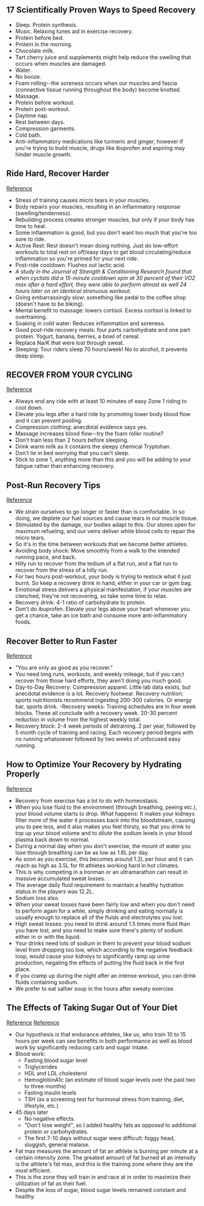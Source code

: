 ## 17 Scientifically Proven Ways to Speed Recovery

- Sleep. Protein synthesis.
- Music. Relaxing tunes aid in exercise recovery.
- Protein before bed.
- Protein in the morning.
- Chocolate milk.
- Tart cherry juice and supplements might help reduce the swelling that occurs when muscles are damaged.
- Water.
- No booze.
- Foam rolling--the soreness occurs when our muscles and fascia (connective tissue running throughout the body) become knotted.
- Massage.
- Protein before workout.
- Protein post-workout.
- Daytime nap.
- Rest between days.
- Compression garments.
- Cold bath.
- Anti-inflammatory medications like turmeric and ginger, however if you're trying to build muscle, drugs like ibuprofen and aspiring may hinder muscle growth.

## Ride Hard, Recover Harder
[Reference](http://www.bicycling.com/training/fitness/ride-hard-recover-harder)

- Stress of training causes micro tears in your muscles.
- Body repairs your muscles, resulting in an inflammatory response (swelling/tenderness).
- Rebuilding process creates stronger muscles, but only if your body has time to heal.
- Some inflammation is good, but you don't want too much that you're too sore to ride.
- Active Rest: Rest doesn't mean doing nothing. Just do low-effort workouts to total rest on off/easy days to get blood circulating/reduce inflammation so you're primed for your next ride.
- Post-ride cooldown: Flushes out lactic acid.
- *A study in the Journal of Strength & Conditioning Research found that when cyclists did a 15-minute cooldown spin at 30 percent of their VO2 max after a hard effort, they were able to perform almost as well 24 hours later on an identical strenuous workout.*
- Going embarrassingly slow: something like pedal to the coffee shop (doesn't have to be biking).
- Mental benefit to massage: lowers cortisol. Excess cortisol is linked to overtraining.
- Soaking in cold water: Reduces inflammation and soreness.
- Good post-ride recovery meals: four parts carbohydrate and one part protein. Yogurt, banana, berries, a bowl of cereal.
- Replace Na/K that were lost through sweat.
- Sleeping: Tour riders sleep 70 hours/week! No to alcohol, it prevents deep sleep.

## RECOVER FROM YOUR CYCLING
[Reference](https://www.britishcycling.org.uk/knowledge/article/izn20130108-Sportive-R-R--Maximise-your-post-ride-recovery-0)

- Always end any ride with at least 10 minutes of easy Zone 1 riding to cool down.
- Elevate you legs after a hard ride by promoting lower body blood flow and it can prevent pooling.
- Compression clothing: anecdotal evidence says yes.
- Massage increases blood flow--try the foam roller routine?
- Don't train less than 2 hours before sleeping.
- Drink warm milk as it contains the sleepy chemical Tryptohan.
- Don't lie in bed worrying that you can't sleep.
- Stick to zone 1, anything more than this and you will be adding to your fatigue rather than enhancing recovery.

## Post-Run Recovery Tips
[Reference](http://www.runnersworld.com/injury-treatment/post-run-recovery-tips)

- We strain ourselves to go longer or faster than is comfortable. In so doing, we deplete our fuel sources and cause tears in our muscle tissue.
- Stimulated by the damage, our bodies adapt to this. Our stores open for maximum refueling, and our veins deliver white blood cells to repair the micro tears.
- So it's in the time between workouts that we become better athletes.
- Avoiding body shock: Move smoothly from a walk to the intended running pace, and back.
- Hilly run to recover from the tedium of a flat run, and a flat run to recover from the stress of a hilly run.
- For two hours post-workout, your body is trying to restock what it just burnt. So keep a recovery drink in hand, either in your car or gym bag.
- Emotional stress delivers a physical manifestation, if your muscles are clenched, they're not recovering, so take some time to relax.
- Recovery drink: 4-1 ratio of carbohydrate to protein.
- Don't do ibuprofen. Elevate your legs above your heart whenever you get a chance, take an ice bath and consume more anti-inflammatory foods.

## Recover Better to Run Faster
[Reference](http://running.competitor.com/2014/04/recovery/recover-to-run-faster_70568)

- "You are only as good as you recover."
- You need long runs, workouts, and weekly mileage, but if you can;t recover from those hard efforts, they aren't doing you much good.
- Day-to-Day Recovery: Compression apparel. Little lab data exists, but anecdotal evidence is a lot. Recovery footwear. Recovery nutrition: sports nutritionists recommend ingesting 200-300 calories. Or energy bar, sports drink.
-Recovery weeks: Training schedules are in four week blocks. These all conclude with a recovery week. 20-30 percent reduction in volume from the highest weekly total.
- Recovery block: 2-4 week periods of detraining. 2 per year, followed by 5 month cycle of training and racing. Each recovery period begins with no running whatsoever followed by two weeks of unfocused easy running.

## How to Optimize Your Recovery by Hydrating Properly
[Reference](https://www.trainingpeaks.com/blog/optimize-recovery-hydrating-properly/)

- Recovery from exercise has a lot to do with homeostasis.
- When you lose fluid to the environment (through breathing, peeing etc.), your blood volume starts to drop. What happens: It makes your kidneys filter more of the water it processes back into the bloodstream, causing you to pee less, and it also makes you feel thirsty, so that you drink to top up your blood volume and to dilute the sodium levels in your blood plasma back down to normal.
- During a normal day when you don't exercise, the mount of water you lose through breathing can be as low as 1.6L per day.
- As soon as you exercise, this becomes around 1.2L per hour and it can reach as high as 3.5L for fit athletes working hard in hot climates.
- This is why competing in a Ironman or an ultramarathon can result in massive accumulated sweat losses.
- The average daily fluid requirement to maintain a healthy hydration status in the players was 12.2L.
- Sodium loss also.
- When your sweat losses have been fairly low and when you don't need to perform again for a while, simply drinking and eating normally is usually enough to replace all of the fluids and electrolytes you lost.
- High sweat losses: you need to drink around 1.5 times more fluid than you have lost, and you need to make sure there's plenty of sodium  either in or with the liquid.
- Your drinks need lots of sodium in them to prevent your blood sodium level from dropping too low, which according to the negative feedback loop, would cause your kidneys to significantly ramp up urine production, negating the effects of putting the fluid back in the first place.
- If you cramp up during the night after an intense workout, you can drink fluids containing sodium.
- We prefer to eat saltier soup in the hours after sweaty exercise.

## The Effects of Taking Sugar Out of Your Diet
[Reference](https://www.trainingpeaks.com/blog/the-effects-of-taking-sugar-out-of-your-diet/)
[Reference](https://www.trainingpeaks.com/blog/the-effects-of-taking-sugar-out-of-your-diet-part-2/)

- Our hypothesis is that endurance athletes, like us, who train 10 to 15 hours per week can see benefits in both performance as well as blood work by significantly reducing carb and sugar intake.
- Blood work:
  - Fasting blood sugar level
  - Triglycerides
  - HDL and LDL cholesterol
  - HemoglobinA1c (an estimate of blood sugar levels over the past two to three months)
  - Fasting insulin levels
  - TSH (as a screening test for hormonal stress from training, diet, lifestyle, etc.)
- 45 days later
  - No negative effects.
  - "Don't lose weight", so I added healthy fats as opposed to additional protein or carbohydrates.
  - The first 7-10 days without sugar were difficult: foggy head, sluggish, general malaise.
- Fat max measures the amount of fat an athlete is burning per minute at a certain intensity zone. The greatest amount of fat burned at an intensity is the athlete's fat max, and this is the training zone where they are the most efficient.
- This is the zone they will train in and race at in order to maximize their utilization of fat as their fuel.
- Despite the loss of sugar, blood sugar levels remained constant and healthy.

